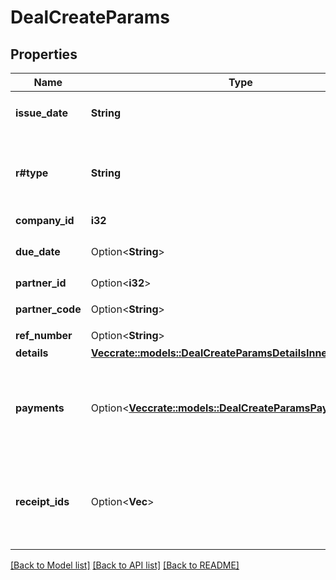 # DealCreateParams

## Properties

Name | Type | Description | Notes
------------ | ------------- | ------------- | -------------
**issue_date** | **String** | 発生日 (yyyy-mm-dd) | 
**r#type** | **String** | 収支区分 (収入: income, 支出: expense) | 
**company_id** | **i32** | 事業所ID | 
**due_date** | Option<**String**> | 支払期日(yyyy-mm-dd) | [optional]
**partner_id** | Option<**i32**> | 取引先ID | [optional]
**partner_code** | Option<**String**> | 取引先コード | [optional]
**ref_number** | Option<**String**> | 管理番号 | [optional]
**details** | [**Vec<crate::models::DealCreateParamsDetailsInner>**](dealCreateParams_details_inner.md) |  | 
**payments** | Option<[**Vec<crate::models::DealCreateParamsPaymentsInner>**](dealCreateParams_payments_inner.md)> | 支払行一覧（配列）：未指定の場合、未決済の取引を作成します。 | [optional]
**receipt_ids** | Option<**Vec<i32>**> | 証憑ファイルID（ファイルボックスのファイルID）（配列） | [optional]

[[Back to Model list]](../README.md#documentation-for-models) [[Back to API list]](../README.md#documentation-for-api-endpoints) [[Back to README]](../README.md)



